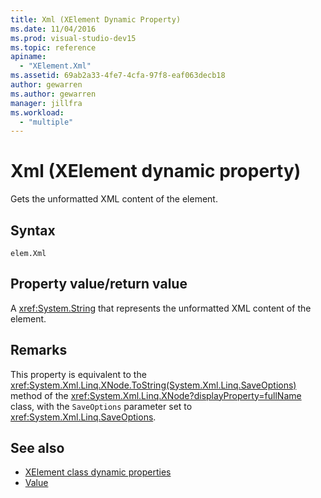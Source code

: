 ```yaml
---
title: Xml (XElement Dynamic Property)
ms.date: 11/04/2016
ms.prod: visual-studio-dev15
ms.topic: reference
apiname:
  - "XElement.Xml"
ms.assetid: 69ab2a33-4fe7-4cfa-97f8-eaf063decb18
author: gewarren
ms.author: gewarren
manager: jillfra
ms.workload:
  - "multiple"
---
```

# Xml (XElement dynamic property)

Gets the unformatted XML content of the element.

## Syntax

```xaml
elem.Xml
```

## Property value/return value

A <xref:System.String> that represents the unformatted XML content of the element.

## Remarks

This property is equivalent to the <xref:System.Xml.Linq.XNode.ToString(System.Xml.Linq.SaveOptions)> method of the <xref:System.Xml.Linq.XNode?displayProperty=fullName> class, with the `SaveOptions` parameter set to <xref:System.Xml.Linq.SaveOptions>.

## See also

- [XElement class dynamic properties](../designers/xelement-class-dynamic-properties.md)
- [Value](../designers/value-xelement-dynamic-property.md)